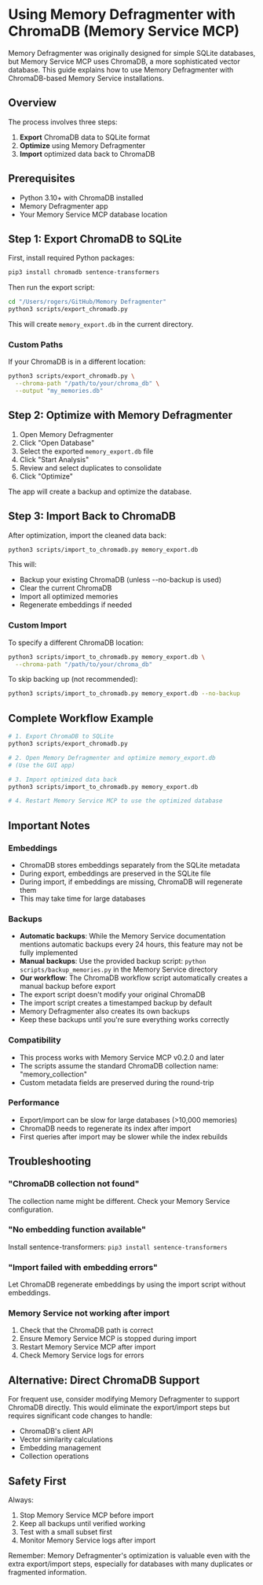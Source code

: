 # Using Memory Defragmenter with ChromaDB (Memory Service MCP)

Memory Defragmenter was originally designed for simple SQLite databases, but Memory Service MCP uses ChromaDB, a more sophisticated vector database. This guide explains how to use Memory Defragmenter with ChromaDB-based Memory Service installations.

## Overview

The process involves three steps:
1. **Export** ChromaDB data to SQLite format
2. **Optimize** using Memory Defragmenter
3. **Import** optimized data back to ChromaDB

## Prerequisites

- Python 3.10+ with ChromaDB installed
- Memory Defragmenter app
- Your Memory Service MCP database location

## Step 1: Export ChromaDB to SQLite

First, install required Python packages:

```bash
pip3 install chromadb sentence-transformers
```

Then run the export script:

```bash
cd "/Users/rogers/GitHub/Memory Defragmenter"
python3 scripts/export_chromadb.py
```

This will create `memory_export.db` in the current directory.

### Custom Paths

If your ChromaDB is in a different location:

```bash
python3 scripts/export_chromadb.py \
  --chroma-path "/path/to/your/chroma_db" \
  --output "my_memories.db"
```

## Step 2: Optimize with Memory Defragmenter

1. Open Memory Defragmenter
2. Click "Open Database"
3. Select the exported `memory_export.db` file
4. Click "Start Analysis"
5. Review and select duplicates to consolidate
6. Click "Optimize"

The app will create a backup and optimize the database.

## Step 3: Import Back to ChromaDB

After optimization, import the cleaned data back:

```bash
python3 scripts/import_to_chromadb.py memory_export.db
```

This will:
- Backup your existing ChromaDB (unless --no-backup is used)
- Clear the current ChromaDB
- Import all optimized memories
- Regenerate embeddings if needed

### Custom Import

To specify a different ChromaDB location:

```bash
python3 scripts/import_to_chromadb.py memory_export.db \
  --chroma-path "/path/to/your/chroma_db"
```

To skip backing up (not recommended):

```bash
python3 scripts/import_to_chromadb.py memory_export.db --no-backup
```

## Complete Workflow Example

```bash
# 1. Export ChromaDB to SQLite
python3 scripts/export_chromadb.py

# 2. Open Memory Defragmenter and optimize memory_export.db
# (Use the GUI app)

# 3. Import optimized data back
python3 scripts/import_to_chromadb.py memory_export.db

# 4. Restart Memory Service MCP to use the optimized database
```

## Important Notes

### Embeddings
- ChromaDB stores embeddings separately from the SQLite metadata
- During export, embeddings are preserved in the SQLite file
- During import, if embeddings are missing, ChromaDB will regenerate them
- This may take time for large databases

### Backups
- **Automatic backups**: While the Memory Service documentation mentions automatic backups every 24 hours, this feature may not be fully implemented
- **Manual backups**: Use the provided backup script: `python scripts/backup_memories.py` in the Memory Service directory
- **Our workflow**: The ChromaDB workflow script automatically creates a manual backup before export
- The export script doesn't modify your original ChromaDB
- The import script creates a timestamped backup by default
- Memory Defragmenter also creates its own backups
- Keep these backups until you're sure everything works correctly

### Compatibility
- This process works with Memory Service MCP v0.2.0 and later
- The scripts assume the standard ChromaDB collection name: "memory_collection"
- Custom metadata fields are preserved during the round-trip

### Performance
- Export/import can be slow for large databases (>10,000 memories)
- ChromaDB needs to regenerate its index after import
- First queries after import may be slower while the index rebuilds

## Troubleshooting

### "ChromaDB collection not found"
The collection name might be different. Check your Memory Service configuration.

### "No embedding function available"
Install sentence-transformers: `pip3 install sentence-transformers`

### "Import failed with embedding errors"
Let ChromaDB regenerate embeddings by using the import script without embeddings.

### Memory Service not working after import
1. Check that the ChromaDB path is correct
2. Ensure Memory Service MCP is stopped during import
3. Restart Memory Service MCP after import
4. Check Memory Service logs for errors

## Alternative: Direct ChromaDB Support

For frequent use, consider modifying Memory Defragmenter to support ChromaDB directly. This would eliminate the export/import steps but requires significant code changes to handle:
- ChromaDB's client API
- Vector similarity calculations
- Embedding management
- Collection operations

## Safety First

Always:
1. Stop Memory Service MCP before import
2. Keep all backups until verified working
3. Test with a small subset first
4. Monitor Memory Service logs after import

Remember: Memory Defragmenter's optimization is valuable even with the extra export/import steps, especially for databases with many duplicates or fragmented information.
